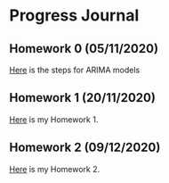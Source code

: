 # Progress Journal

## Homework 0 (05/11/2020)
[Here](files/example_homework_0.html) is the steps for ARIMA models


## Homework 1 (20/11/2020)
[Here](files/IE_360_HW1.html) is my Homework 1.


## Homework 2 (09/12/2020)
[Here](files/IE360_HW2.html) is my Homework 2.
